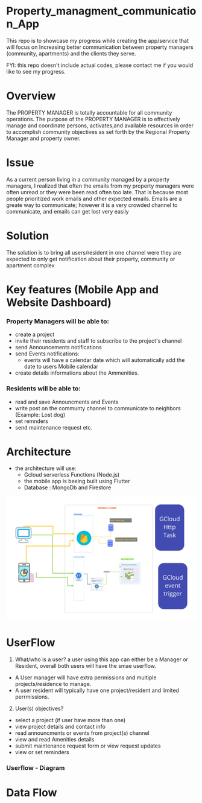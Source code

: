 

# Property_managment_communication_App
This repo is to showcase my progress while creating the app/service that will focus on Increasing better communication between property managers (community, apartments) and the clients they serve.

FYI: this repo doesn't include actual codes, please contact me if you would like to see my progress.

# Overview
The PROPERTY MANAGER is totally accountable for all community operations. The purpose of the PROPERTY MANAGER is to effectively manage 
and coordinate persons, activates,and available resources in order to accomplish community objectives as set forth by the Regional Property Manager and property owner.


# Issue
As a current person living in a community managed by a property managers, I realized that often the emails from my property managers were often unread or they were been read often too late. That is because most people prioritized work emails and other expected emails. Emails are a greate way to communicate; however it is a very crowded channel to communicate, and emails can get lost very easily

# Solution
The solution is to bring all users/resident in one channel were they are expected to only get notification about their property, community or apartment complex

# Key features (Mobile App and Website Dashboard)
### Property Managers will be able to:
- create a project
- invite their residents and staff to subscribe to the project's channel
- send Announcements notifications
- send Events notifications:
    - events will have a calendar date which will automatically add the date to users Mobile calendar
- create details informations about the Ammenities.

### Residents will be able to:
- read and save Announcments and Events
- write post on the communty channel to communicate to neighbors (Example: Lost dog)
- set remnders
- send maintenance request
etc.

# Architecture
- the architecture will use:
    - Gcloud serverless Functions (Node.js)
    - the mobile app is beeing built using Flutter
    - Database : MongoDb and Firestore
<!-- ![serverles Architecture](https://drive.google.com/file/d/1YtbQjgUXud5MqhH_tNme5Ww6YrZi5EKf/view?usp=sharing) -->
![serverless](./asset/serverlessArch.jpg)

# UserFlow
1) What/who is a user? a user using this app can either be a Manager or Resident, overall both users will have the smae userflow.
- A User manager will have extra permissions and multiple projects/residence to manage. 
- A user resident will typically have one project/resident and limited perrmissions.

2) User(s) objectives?
- select a project (if user have more than one)
- view project details and contact info
- read announcments or events from project(s) channel
- view and read Amenities details
- submit maintenance request form or view request updates
- view or set reminders

### Userflow - Diagram

# Data Flow
